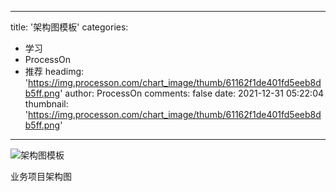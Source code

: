 
---
title: '架构图模板'
categories: 
 - 学习
 - ProcessOn
 - 推荐
headimg: 'https://img.processon.com/chart_image/thumb/61162f1de401fd5eeb8db5ff.png'
author: ProcessOn
comments: false
date: 2021-12-31 05:22:04
thumbnail: 'https://img.processon.com/chart_image/thumb/61162f1de401fd5eeb8db5ff.png'
---

<div>   
<img class="thumb" alt="架构图模板" src="https://img.processon.com/chart_image/thumb/61162f1de401fd5eeb8db5ff.png" referrerpolicy="no-referrer">
<p>业务项目架构图</p>  
</div>
            